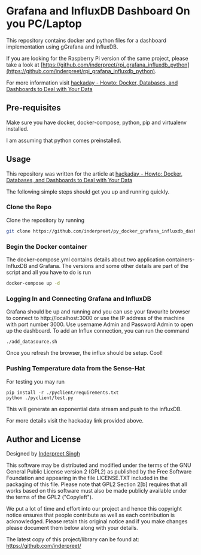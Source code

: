 # Grafana and InfluxDB Dashboard On you PC/Laptop

This repository contains docker and python files for a dashboard implementation using gGrafana and InfluxDB. 

If you are looking for the Raspberry Pi version of the same project, please take a look at [https://github.com/inderpreet/rpi_grafana_influxdb_python](https://github.com/inderpreet/rpi_grafana_influxdb_python).

For more information visit [hackaday - 
Howto: Docker, Databases, and Dashboards to Deal with Your Data](https://hackaday.com/2019/01/23/howto-docker-databases-and-dashboards-to-deal-with-your-data/)

## Pre-requisites

Make sure you have docker, docker-compose, python, pip and virtualenv installed.

I am assuming that python comes preinstalled.

## Usage

This repository was written for the article at [hackaday - 
Howto: Docker, Databases, and Dashboards to Deal with Your Data](https://hackaday.com/2019/01/23/howto-docker-databases-and-dashboards-to-deal-with-your-data/)

The following simple steps should get you up and running quickly.

### Clone the Repo

Clone the repository by running 

```bash
git clone https://github.com/inderpreet/py_docker_grafana_influxdb_dashboard

```

### Begin the Docker container

The docker-compose.yml contains details about two application containers- InfluxDB and Grafana. The versions and some other details are part of the script and all you have to do is run

```bash
docker-compose up -d
```

### Logging In and Connecting Grafana and InfluxDB

Grafana should be up and running and you can use your favourite browser to connect to http://localhost:3000  or use the IP address of the machine with port number 3000. Use username Admin and Password Admin to open up the dashboard. To add an Influx connection, you can run the command

```
./add_datasource.sh
```

Once you refresh the browser, the influx should be setup. Cool!

### Pushing Temperature data from the Sense-Hat

For testing you may run 

```
pip install -r ./pyclient/requirements.txt
python ./pyclient/test.py 
```

This will generate an exponential data stream and push to the influxDB. 

For more details visit the hackaday link provided above.

## Author and License

Designed by [Inderpreet Singh](https://inderpreet.github.io)

This software may be distributed and modified under the terms of the GNU
General Public License version 2 (GPL2) as published by the Free Software
Foundation and appearing in the file LICENSE.TXT included in the packaging of
this file. Please note that GPL2 Section 2[b] requires that all works based
on this software must also be made publicly available under the terms of
the GPL2 ("Copyleft").

We put a lot of time and effort into our project and hence this copyright 
notice ensures that people contribute as well as each contribution is 
acknowledged. Please retain this original notice and if you make changes
please document them below along with your details.

The latest copy of this project/library can be found at: 
https://github.com/inderpreet/
